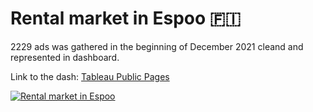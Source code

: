 # Rental market in Espoo 🇫🇮

2229 ads was gathered in the beginning of December 2021 cleand and represented in dashboard.

Link to the dash: [Tableau Public Pages](https://public.tableau.com/views/RentalmarketinEspoo/RentalmarketinEspoo?:language=en-US&:display_count=n&:origin=viz_share_link)

<div class='tableauPlaceholder' id='viz1638951378721' style='position: relative'><noscript><a href='#'><img alt='Rental market in Espoo ' src='https:&#47;&#47;public.tableau.com&#47;static&#47;images&#47;Re&#47;RentalmarketinEspoo&#47;RentalmarketinEspoo&#47;1_rss.png' style='border: none' /></a></noscript><object class='tableauViz'  style='display:none;'><param name='host_url' value='https%3A%2F%2Fpublic.tableau.com%2F' /> <param name='embed_code_version' value='3' /> <param name='site_root' value='' /><param name='name' value='RentalmarketinEspoo&#47;RentalmarketinEspoo' /><param name='tabs' value='no' /><param name='toolbar' value='yes' /><param name='static_image' value='https:&#47;&#47;public.tableau.com&#47;static&#47;images&#47;Re&#47;RentalmarketinEspoo&#47;RentalmarketinEspoo&#47;1.png' /> <param name='animate_transition' value='yes' /><param name='display_static_image' value='yes' /><param name='display_spinner' value='yes' /><param name='display_overlay' value='yes' /><param name='display_count' value='yes' /><param name='language' value='en-US' /></object></div>              
